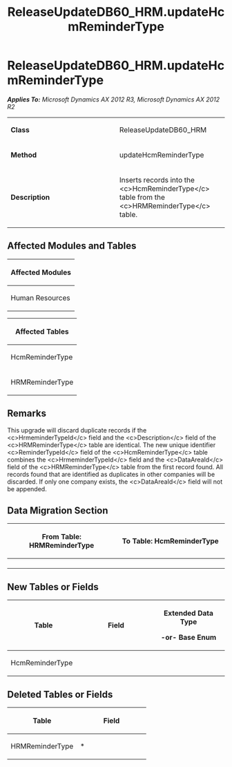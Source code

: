 ﻿---
title: ReleaseUpdateDB60_HRM.updateHcmReminderType
TOCTitle: ReleaseUpdateDB60_HRM.updateHcmReminderType
ms:assetid: 31ccaf29-4dd4-ff97-fb56-8abe613aa428
ms:mtpsurl: https://msdn.microsoft.com/en-us/library/JJ736093(v=AX.60)
ms:contentKeyID: 49707507
ms.date: 05/18/2015
mtps_version: v=AX.60
---

# ReleaseUpdateDB60\_HRM.updateHcmReminderType 


_**Applies To:** Microsoft Dynamics AX 2012 R3, Microsoft Dynamics AX 2012 R2_

<table>
<colgroup>
<col style="width: 50%" />
<col style="width: 50%" />
</colgroup>
<tbody>
<tr class="odd">
<td><p><strong>Class</strong></p></td>
<td><p>ReleaseUpdateDB60_HRM</p></td>
</tr>
<tr class="even">
<td><p><strong>Method</strong></p></td>
<td><p>updateHcmReminderType</p></td>
</tr>
<tr class="odd">
<td><p><strong>Description</strong></p></td>
<td><p>Inserts records into the &lt;c&gt;HcmReminderType&lt;/c&gt; table from the &lt;c&gt;HRMReminderType&lt;/c&gt; table.</p></td>
</tr>
</tbody>
</table>


## Affected Modules and Tables

<table>
<colgroup>
<col style="width: 100%" />
</colgroup>
<thead>
<tr class="header">
<th><p>Affected Modules</p></th>
</tr>
</thead>
<tbody>
<tr class="odd">
<td><p>Human Resources</p></td>
</tr>
</tbody>
</table>


<table>
<colgroup>
<col style="width: 100%" />
</colgroup>
<thead>
<tr class="header">
<th><p>Affected Tables</p></th>
</tr>
</thead>
<tbody>
<tr class="odd">
<td><p>HcmReminderType</p></td>
</tr>
<tr class="even">
<td><p>HRMReminderType</p></td>
</tr>
</tbody>
</table>


## Remarks

This upgrade will discard duplicate records if the \<c\>HrmeminderTypeId\</c\> field and the \<c\>Description\</c\> field of the \<c\>HRMReminderType\</c\> table are identical. The new unique identifier \<c\>ReminderTypeId\</c\> field of the \<c\>HcmReminderType\</c\> table combines the \<c\>HrmeminderTypeId\</c\> field and the \<c\>DataAreaId\</c\> field of the \<c\>HRMReminderType\</c\> table from the first record found. All records found that are identified as duplicates in other companies will be discarded. If only one company exists, the \<c\>DataAreaId\</c\> field will not be appended.

## Data Migration Section

<table>
<colgroup>
<col style="width: 50%" />
<col style="width: 50%" />
</colgroup>
<thead>
<tr class="header">
<th><p>From Table: HRMReminderType</p></th>
<th><p>To Table: HcmReminderType</p></th>
</tr>
</thead>
<tbody>
<tr class="odd">
<td><p></p></td>
<td><p></p></td>
</tr>
</tbody>
</table>


## New Tables or Fields

<table>
<colgroup>
<col style="width: 33%" />
<col style="width: 33%" />
<col style="width: 33%" />
</colgroup>
<thead>
<tr class="header">
<th><p>Table</p></th>
<th><p>Field</p></th>
<th><p>Extended Data Type</p>
<p>-or- Base Enum</p></th>
</tr>
</thead>
<tbody>
<tr class="odd">
<td><p>HcmReminderType</p></td>
<td><p></p></td>
<td><p></p></td>
</tr>
</tbody>
</table>


## Deleted Tables or Fields

<table>
<colgroup>
<col style="width: 50%" />
<col style="width: 50%" />
</colgroup>
<thead>
<tr class="header">
<th><p>Table</p></th>
<th><p>Field</p></th>
</tr>
</thead>
<tbody>
<tr class="odd">
<td><p>HRMReminderType</p></td>
<td><p>*</p></td>
</tr>
</tbody>
</table>

  


